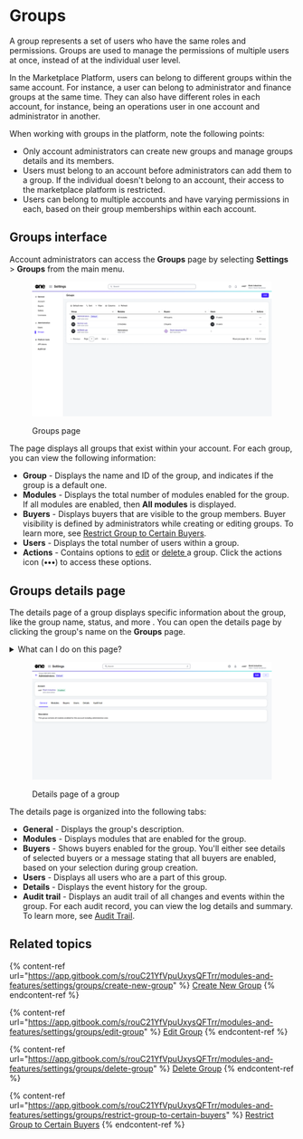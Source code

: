 # Groups

A group represents a set of users who have the same roles and permissions. Groups are used to manage the permissions of multiple users at once, instead of at the individual user level.&#x20;

In the Marketplace Platform, users can belong to different groups within the same account. For instance, a user can belong to administrator and finance groups at the same time. They can also have different roles in each account, for instance, being an operations user in one account and administrator in another.

When working with groups in the platform, note the following points:

* Only account administrators can create new groups and manage groups details and its members.
* Users must belong to an account before administrators can add them to a group. If the individual doesn't belong to an account, their access to the marketplace platform is restricted.
* Users can belong to multiple accounts and have varying permissions in each, based on their group memberships within each account.

## Groups interface

Account administrators can access the **Groups** page by selecting **Settings** > **Groups** from the main menu.

<figure><img src="../../../.gitbook/assets/Groups.png" alt=""><figcaption><p>Groups page</p></figcaption></figure>

The page displays all groups that exist within your account. For each group, you can view the following information:

* **Group** - Displays the name and ID of the group, and indicates if the group is a default one.
* **Modules** - Displays the total number of modules enabled for the group. If all modules are enabled, then **All modules** is displayed.
* **Buyers** - Displays buyers that are visible to the group members. Buyer visibility is defined by administrators while creating or editing groups. To learn more, see [Restrict Group to Certain Buyers](restrict-group-to-certain-buyers.md).
* **Users** - Displays the total number of users within a group.
* **Actions** - Contains options to [edit](edit-group.md) or [delete ](delete-group.md)a group. Click the actions icon (**•••**) to access these options.

## Groups details page <a href="#subscription-details" id="subscription-details"></a>

The details page of a group displays specific information about the group, like the group name, status, and more . You can open the details page by clicking the group's name on the **Groups** page.&#x20;

<details>

<summary>What can I do on this page?</summary>

From the details page, you can complete the following tasks:&#x20;

* [Edit a group](edit-group.md)
* [Delete a group](delete-group.md)

</details>

<figure><img src="../../../.gitbook/assets/Groups (1).png" alt=""><figcaption><p>Details page of a group</p></figcaption></figure>

The details page is organized into the following tabs:

* **General** - Displays the group's description.&#x20;
* **Modules** - Displays modules that are enabled for the group.
* **Buyers** - Shows buyers enabled for the group. You'll either see details of selected buyers or a message stating that all buyers are enabled, based on your selection during group creation.
* **Users** - Displays all users who are a part of this group.
* **Details** - Displays the event history for the group.
* **Audit trail** - Displays an audit trail of all changes and events within the group. For each audit record, you can view the log details and summary. To learn more, see [Audit Trail](https://docs.platform.softwareone.com/modules-and-features/settings/audit-trail).

## Related topics

{% content-ref url="https://app.gitbook.com/s/rouC21YfVpuUxysQFTrr/modules-and-features/settings/groups/create-new-group" %}
[Create New Group](https://app.gitbook.com/s/rouC21YfVpuUxysQFTrr/modules-and-features/settings/groups/create-new-group)
{% endcontent-ref %}

{% content-ref url="https://app.gitbook.com/s/rouC21YfVpuUxysQFTrr/modules-and-features/settings/groups/edit-group" %}
[Edit Group](https://app.gitbook.com/s/rouC21YfVpuUxysQFTrr/modules-and-features/settings/groups/edit-group)
{% endcontent-ref %}

{% content-ref url="https://app.gitbook.com/s/rouC21YfVpuUxysQFTrr/modules-and-features/settings/groups/delete-group" %}
[Delete Group](https://app.gitbook.com/s/rouC21YfVpuUxysQFTrr/modules-and-features/settings/groups/delete-group)
{% endcontent-ref %}

{% content-ref url="https://app.gitbook.com/s/rouC21YfVpuUxysQFTrr/modules-and-features/settings/groups/restrict-group-to-certain-buyers" %}
[Restrict Group to Certain Buyers](https://app.gitbook.com/s/rouC21YfVpuUxysQFTrr/modules-and-features/settings/groups/restrict-group-to-certain-buyers)
{% endcontent-ref %}
